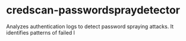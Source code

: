 # credscan-passwordspraydetector
Analyzes authentication logs to detect password spraying attacks. It identifies patterns of failed l
